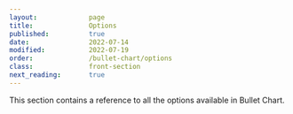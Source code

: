 ```yaml
---
layout:             page
title:              Options
published:          true
date:               2022-07-14
modified:           2022-07-19
order:              /bullet-chart/options
class:              front-section
next_reading:       true
---
```


This section contains a reference to all the options available in Bullet Chart.